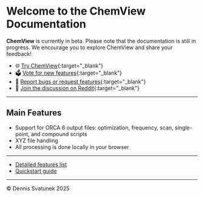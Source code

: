 # Welcome to the ChemView Documentation

**ChemView** is currently in beta. Please note that the documentation is still in progress. We encourage you to explore ChemView and share your feedback!

- 🌐 [Try ChemView](https://chem-view.svatunek-lab.com/){:target="_blank"}
- 🗳️ [Vote for new features](https://chem-view-voting.svatunek-lab.com/){:target="_blank"}
- 🐞 [Report bugs or request features](https://github.com/Svatunek-Lab/chemview-docs/issues){:target="_blank"}
- 💬 [Join the discussion on Reddit](https://www.reddit.com/r/ChemView/){:target="_blank"}

---

## Main Features

- Support for ORCA 6 output files: optimization, frequency, scan, single-point, and compound scripts
- XYZ file handling
- All processing is done locally in your browser

---

- [Detailed features list](features)
- [Quickstart guide](quickstart)

---

&copy; Dennis Svatunek 2025

